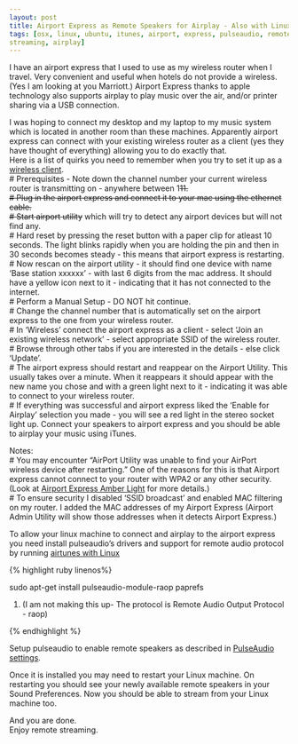 ```yaml
---
layout: post
title: Airport Express as Remote Speakers for Airplay - Also with Linux
tags: [osx, linux, ubuntu, itunes, airport, express, pulseaudio, remote,
streaming, airplay]
---
```


I have an airport express that I used to use as my wireless router when
I travel. Very convenient and useful when hotels do not provide a
wireless.(Yes I am looking at you Marriott.) Airport Express thanks to
apple technology also supports airplay to play music over the air,
and/or printer sharing via a USB connection.

I was hoping to connect my desktop and my laptop to my music system
which is located in another room than these machines. Apparently airport
express can connect with your existing wireless router as a client (yes
they have thought of everything) allowing you to do exactly that. \
Here is a list of quirks you need to remember when you try to set it up
as a [wireless
client](http://support.apple.com/kb/HT2272?viewlocale=en_US).\
\# Prerequisites - Note down the channel number your current wireless
router is transmitting on - anywhere between 1~~11. \
\# Plug in the airport express and connect it to your mac using the
ethernet cable.\
\# Start airport utility~~ which will try to detect any airport devices
but will not find any.\
\# Hard reset by pressing the reset button with a paper clip for atleast
10 seconds. The light blinks rapidly when you are holding the pin and
then in 30 seconds becomes steady - this means that airport express is
restarting.\
\# Now rescan on the airport utility - it should find one device with
name ‘Base station xxxxxx’ - with last 6 digits from the mac address. It
should have a yellow icon next to it - indicating that it has not
connected to the internet.\
\# Perform a Manual Setup - DO NOT hit continue.\
\# Change the channel number that is automatically set on the airport
express to the one from your wireless router.\
\# In ‘Wireless’ connect the airport express as a client - select ‘Join
an existing wireless network’ - select appropriate SSID of the wireless
router.\
\# Browse through other tabs if you are interested in the details - else
click ‘Update’.\
\# The airport express should restart and reappear on the Airport
Utility. This usually takes over a minute. When it reappears it should
appear with the new name you chose and with a green light next to it -
indicating it was able to connect to your wireless router.\
\# If everything was successful and airport express liked the ‘Enable
for Airplay’ selection you made - you will see a red light in the stereo
socket light up. Connect your speakers to airport express and you should
be able to airplay your music using iTunes.

Notes: \
\# You may encounter “AirPort Utility was unable to find your AirPort
wireless device after restarting.” One of the reasons for this is that
Airport express cannot connect to your router with WPA2 or any other
security.(Look at [Airport Express Amber
Light](http://www.mac-forums.com/forums/internet-networking-wireless/103890-airport-express-existing-wireless-network-help.html)
for more details.)\
\# To ensure security I disabled ‘SSID broadcast’ and enabled MAC
filtering on my router. I added the MAC addresses of my Airport Express
(Airport Admin Utility will show those addresses when it detects Airport
Express.)

To allow your linux machine to connect and airplay to the airport
express you need install pulseaudio’s drivers and support for remote
audio protocol by running [airtunes with
Linux](http://www.makeuseof.com/tag/apples-airtunes-ubuntulinux/)

{% highlight ruby linenos%}

sudo apt-get install pulseaudio-module-raop paprefs

1.  (I am not making this up- The protocol is Remote Audio Output
    Protocol - raop)

{% endhighlight %}

Setup pulseaudio to enable remote speakers as described in [PulseAudio
settings](http://blog.paulbetts.org/index.php/2007/04/15/pulseaudio-in-ubuntu-feisty-play-sound-over-the-network/).

Once it is installed you may need to restart your Linux machine. On
restarting you should see your newly available remote speakers in your
Sound Preferences. Now you should be able to stream from your Linux
machine too.

And you are done.\
Enjoy remote streaming.

